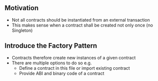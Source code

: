 ## Motivation
*   Not all contracts should be instantiated from an external transaction
*   This makes sense when a contract shall be created not only once (no Singleton)

## Introduce the Factory Pattern
*   Contracts therefore create new instances of a given contract
*   There are multiple options to do so e.g.
    *   Define a contract in this file or import existing contract
    *   Provide ABI and binary code of a contract
